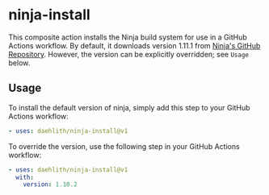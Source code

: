 # ninja-install

This composite action installs the Ninja build system for use in a GitHub Actions workflow. By default, it downloads 
version 1.11.1 from [Ninja's GitHub Repository](https://github.com/ninja-build/ninja).
However, the version can be explicitly overridden; see `Usage` below.

## Usage

To install the default version of ninja, simply add this step to your GitHub Actions workflow:
```yaml
- uses: daehlith/ninja-install@v1
```

To override the version, use the following step in your GitHub Actions workflow:
```yaml
- uses: daehlith/ninja-install@v1
  with:
    version: 1.10.2
```
